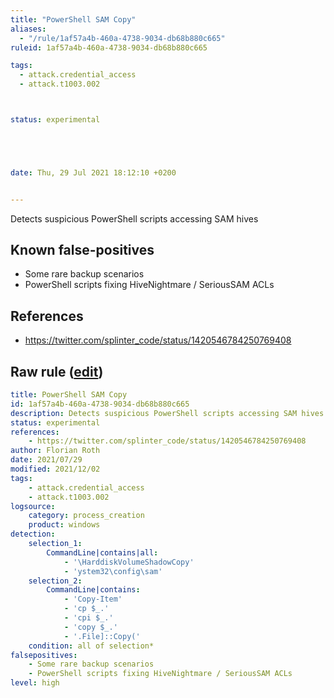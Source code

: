 ```yaml
---
title: "PowerShell SAM Copy"
aliases:
  - "/rule/1af57a4b-460a-4738-9034-db68b880c665"
ruleid: 1af57a4b-460a-4738-9034-db68b880c665

tags:
  - attack.credential_access
  - attack.t1003.002



status: experimental





date: Thu, 29 Jul 2021 18:12:10 +0200


---
```


Detects suspicious PowerShell scripts accessing SAM hives

<!--more-->


## Known false-positives

* Some rare backup scenarios
* PowerShell scripts fixing HiveNightmare / SeriousSAM ACLs



## References

* https://twitter.com/splinter_code/status/1420546784250769408


## Raw rule ([edit](https://github.com/SigmaHQ/sigma/edit/master/rules/windows/process_creation/proc_creation_win_susp_powershell_sam_access.yml))
```yaml
title: PowerShell SAM Copy
id: 1af57a4b-460a-4738-9034-db68b880c665
description: Detects suspicious PowerShell scripts accessing SAM hives
status: experimental
references:
    - https://twitter.com/splinter_code/status/1420546784250769408
author: Florian Roth
date: 2021/07/29
modified: 2021/12/02
tags:
    - attack.credential_access
    - attack.t1003.002
logsource:
    category: process_creation
    product: windows
detection:
    selection_1:
        CommandLine|contains|all: 
            - '\HarddiskVolumeShadowCopy'
            - 'ystem32\config\sam'
    selection_2:
        CommandLine|contains:
            - 'Copy-Item'
            - 'cp $_.'
            - 'cpi $_.'
            - 'copy $_.'
            - '.File]::Copy('
    condition: all of selection*
falsepositives: 
    - Some rare backup scenarios
    - PowerShell scripts fixing HiveNightmare / SeriousSAM ACLs
level: high

```
